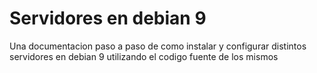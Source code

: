 # Servidores en debian 9

Una documentacion paso a paso de como instalar y configurar distintos servidores en debian 9 utilizando el codigo fuente de los mismos
